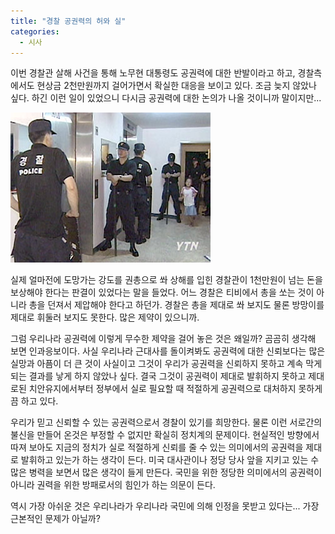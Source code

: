 ```yaml
---
title: "경찰 공권력의 허와 실"
categories:
  - 시사
---
```


이번 경찰관 살해 사건을 통해 노무현 대통령도 공권력에 대한 반발이라고 하고, 경찰측에서도 현상금 2천만원까지 걸어가면서 확실한 대응을 보이고 있다. 조금 늦지 않았나 싶다. 하긴 이런 일이 있었으니 다시금 공권력에 대한 논의가 나올 것이니까 말이지만...  
  
![](/assets/images/posts/2004/08/gk200000000024.jpg)

실제 얼마전에 도망가는 강도를 권총으로 쏴 상해를 입힌 경찰관이 1천만원이 넘는 돈을 보상해야 한다는 판결이 있었다는 말을 들었다. 어느 경찰은 티비에서 총을 쏘는 것이 아니라 총을 던져서 제압해야 한다고 하던가. 경찰은 총을 제대로 쏴 보지도 물론 방망이를 제대로 휘둘러 보지도 못한다. 많은 제약이 있으니까.  
  
그럼 우리나라 공권력에 이렇게 무수한 제약을 걸어 놓은 것은 왜일까? 곰곰히 생각해 보면 인과응보이다. 사실 우리나라 근대사를 돌이켜봐도 공권력에 대한 신뢰보다는 많은 실망과 아픔이 더 큰 것이 사실이고 그것이 우리가 공권력을 신뢰하지 못하고 계속 막게 되는 결과를 낳게 하지 않았나 싶다. 결국 그것이 공권력이 제대로 발휘하지 못하고 제대로된 치안유지에서부터 정부에서 실로 필요할 때 적절하게 공권력으로 대처하지 못하게끔 하고 있다.  
  
우리가 믿고 신뢰할 수 있는 공권력으로서 경찰이 있기를 희망한다. 물론 이런 서로간의 불신을 만들어 온것은 부정할 수 없지만 확실히 정치계의 문제이다. 현실적인 방향에서 따져 보아도 지금의 정치가 실로 적절하게 신뢰를 줄 수 있는 의미에서의 공권력을 제대로 발휘하고 있는가 하는 생각이 든다. 미국 대사관이나 정당 당사 앞을 지키고 있는 수많은 병력을 보면서 많은 생각이 들게 만든다. 국민을 위한 정당한 의미에서의 공권력이 아니라 권력을 위한 방패로서의 힘인가 하는 의문이 든다.  
  
역시 가장 아쉬운 것은 우리나라가 우리나라 국민에 의해 인정을 못받고 있다는... 가장 근본적인 문제가 아닐까?
